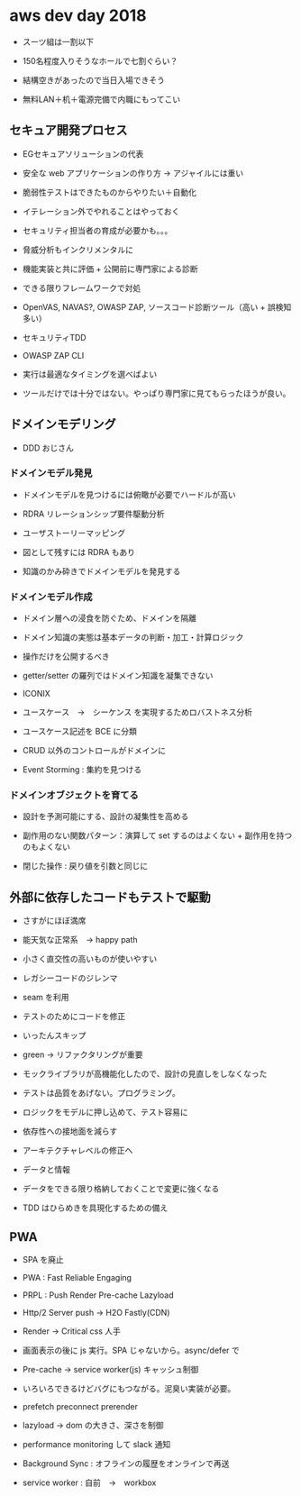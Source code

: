 # aws dev day 2018

* スーツ組は一割以下

* 150名程度入りそうなホールで七割ぐらい？

* 結構空きがあったので当日入場できそう

* 無料LAN＋机＋電源完備で内職にもってこい

## セキュア開発プロセス

* EGセキュアソリューションの代表

* 安全な web アプリケーションの作り方 → アジャイルには重い

* 脆弱性テストはできたものからやりたい＋自動化

* イテレーション外でやれることはやっておく

* セキュリティ担当者の育成が必要かも。。。

* 脅威分析もインクリメンタルに

* 機能実装と共に評価 + 公開前に専門家による診断

* できる限りフレームワークで対処

* OpenVAS, NAVAS?, OWASP ZAP, ソースコード診断ツール（高い + 誤検知多い）

* セキュリティTDD

* OWASP ZAP CLI

* 実行は最適なタイミングを選べばよい

* ツールだけでは十分ではない。やっぱり専門家に見てもらったほうが良い。

## ドメインモデリング

* DDD おじさん

### ドメインモデル発見

* ドメインモデルを見つけるには俯瞰が必要でハードルが高い

* RDRA リレーションシップ要件駆動分析

* ユーザストーリーマッピング

* 図として残すには RDRA もあり

* 知識のかみ砕きでドメインモデルを発見する

### ドメインモデル作成

* ドメイン層への浸食を防ぐため、ドメインを隔離

* ドメイン知識の実態は基本データの判断・加工・計算ロジック

* 操作だけを公開するべき

* getter/setter の羅列ではドメイン知識を凝集できない

* ICONIX

* ユースケース　→　シーケンス を実現するためロバストネス分析

* ユースケース記述を BCE に分類

* CRUD 以外のコントロールがドメインに

* Event Storming : 集約を見つける

### ドメインオブジェクトを育てる

* 設計を予測可能にする、設計の凝集性を高める

* 副作用のない関数パターン：演算して set するのはよくない + 副作用を持つのもよくない

* 閉じた操作 : 戻り値を引数と同じに

## 外部に依存したコードもテストで駆動

* さすがにほぼ満席

* 能天気な正常系　→ happy path

* 小さく直交性の高いものが使いやすい

* レガシーコードのジレンマ

* seam を利用

* テストのためにコードを修正

* いったんスキップ

* green -> リファクタリングが重要

* モックライブラリが高機能化したので、設計の見直しをしなくなった

* テストは品質をあげない。プログラミング。

* ロジックをモデルに押し込めて、テスト容易に

* 依存性への接地面を減らす

* アーキテクチャレベルの修正へ

* データと情報

* データをできる限り格納しておくことで変更に強くなる

* TDD はひらめきを具現化するための備え

## PWA

* SPA を廃止

* PWA : Fast Reliable Engaging

* PRPL : Push Render Pre-cache Lazyload

* Http/2 Server push -> H2O Fastly(CDN)

* Render -> Critical css 人手

* 画面表示の後に js 実行。SPA じゃないから。async/defer で

* Pre-cache -> service worker(js) キャッシュ制御

* いろいろできるけどバグにもつながる。泥臭い実装が必要。

* prefetch preconnect prerender

* lazyload -> dom の大きさ、深さを制御

* performance monitoring して slack 通知

* Background Sync : オフラインの履歴をオンラインで再送

* service worker : 自前　→　workbox